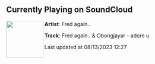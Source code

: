 ## Currently Playing on SoundCloud

[<img align="left" width="100" src="https://i1.sndcdn.com/artworks-nVvM7zNODUCV-0-t500x500.jpg">](https://soundcloud.com/fredagain/i-adore-u?in=saxurn/sets/fartificial-intelligence/)

**Artist**: Fred again.. 

**Track**: Fred again.. & Obongjayar - adore u

Last updated at 08/13/2023 12:27
